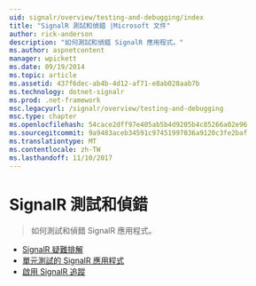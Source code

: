 ```yaml
---
uid: signalr/overview/testing-and-debugging/index
title: "SignalR 測試和偵錯 |Microsoft 文件"
author: rick-anderson
description: "如何測試和偵錯 SignalR 應用程式。"
ms.author: aspnetcontent
manager: wpickett
ms.date: 09/19/2014
ms.topic: article
ms.assetid: 437f6dec-ab4b-4d12-af71-e8ab028aab7b
ms.technology: dotnet-signalr
ms.prod: .net-framework
msc.legacyurl: /signalr/overview/testing-and-debugging
msc.type: chapter
ms.openlocfilehash: 54cace2dff97e405ab5b4d9205b4c85266a02e96
ms.sourcegitcommit: 9a9483aceb34591c97451997036a9120c3fe2baf
ms.translationtype: MT
ms.contentlocale: zh-TW
ms.lasthandoff: 11/10/2017
---
```

<a name="signalr-testing-and-debugging"></a>SignalR 測試和偵錯
====================
> 如何測試和偵錯 SignalR 應用程式。


- [SignalR 疑難排解](troubleshooting.md)
- [單元測試的 SignalR 應用程式](unit-testing-signalr-applications.md)
- [啟用 SignalR 追蹤](enabling-signalr-tracing.md)
